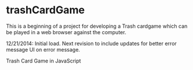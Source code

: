 trashCardGame
=============
This is a beginning of a project for developing a Trash cardgame which can be played in a web browser against the computer.

12/21/2014: Initial load.  Next revision to include updates for better error message UI on error message.

Trash Card Game in JavaScript
